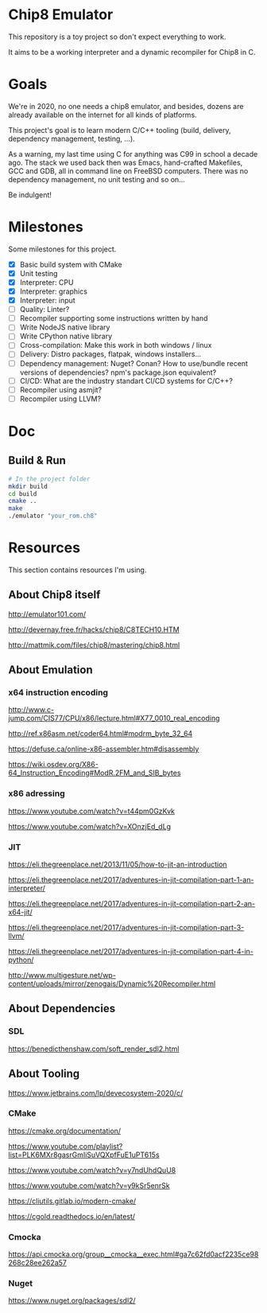 # Chip8 Emulator

This repository is a toy project so don't expect everything to work.

It aims to be a working interpreter and a dynamic recompiler for Chip8 in C.

# Goals

We're in 2020, no one needs a chip8 emulator, and besides, dozens are already available on the internet for all kinds of platforms.

This project's goal is to learn modern C/C++ tooling (build, delivery, dependency management, testing, ...).

As a warning, my last time using C for anything was C99 in school a decade ago.
The stack we used back then was Emacs, hand-crafted Makefiles, GCC and GDB, all in command line on FreeBSD computers. There was no dependency management, no unit testing and so on...

Be indulgent!

# Milestones

Some milestones for this project.

- [x] Basic build system with CMake
- [x] Unit testing
- [x] Interpreter: CPU
- [x] Interpreter: graphics
- [x] Interpreter: input
- [ ] Quality: Linter?
- [ ] Recompiler supporting some instructions written by hand
- [ ] Write NodeJS native library
- [ ] Write CPython native library
- [ ] Cross-compilation: Make this work in both windows / linux
- [ ] Delivery: Distro packages, flatpak, windows installers...
- [ ] Dependency management: Nuget? Conan? How to use/bundle recent versions of dependencies? npm's package.json equivalent?
- [ ] CI/CD: What are the industry standart CI/CD systems for C/C++?
- [ ] Recompiler using asmjit?
- [ ] Recompiler using LLVM?

# Doc

## Build & Run

```sh
# In the project folder
mkdir build
cd build
cmake ..
make
./emulator "your_rom.ch8"
```

# Resources

This section contains resources I'm using.

## About Chip8 itself

http://emulator101.com/

http://devernay.free.fr/hacks/chip8/C8TECH10.HTM

http://mattmik.com/files/chip8/mastering/chip8.html

## About Emulation

### x64 instruction encoding

http://www.c-jump.com/CIS77/CPU/x86/lecture.html#X77_0010_real_encoding

http://ref.x86asm.net/coder64.html#modrm_byte_32_64

https://defuse.ca/online-x86-assembler.htm#disassembly

https://wiki.osdev.org/X86-64_Instruction_Encoding#ModR.2FM_and_SIB_bytes

### x86 adressing

https://www.youtube.com/watch?v=t44pm0GzKvk

https://www.youtube.com/watch?v=XOnzjEd_dLg

### JIT

https://eli.thegreenplace.net/2013/11/05/how-to-jit-an-introduction

https://eli.thegreenplace.net/2017/adventures-in-jit-compilation-part-1-an-interpreter/

https://eli.thegreenplace.net/2017/adventures-in-jit-compilation-part-2-an-x64-jit/

https://eli.thegreenplace.net/2017/adventures-in-jit-compilation-part-3-llvm/

https://eli.thegreenplace.net/2017/adventures-in-jit-compilation-part-4-in-python/

http://www.multigesture.net/wp-content/uploads/mirror/zenogais/Dynamic%20Recompiler.html

## About Dependencies

### SDL

https://benedicthenshaw.com/soft_render_sdl2.html

## About Tooling

https://www.jetbrains.com/lp/devecosystem-2020/c/

### CMake

https://cmake.org/documentation/

https://www.youtube.com/playlist?list=PLK6MXr8gasrGmIiSuVQXpfFuE1uPT615s

https://www.youtube.com/watch?v=y7ndUhdQuU8

https://www.youtube.com/watch?v=y9kSr5enrSk

https://cliutils.gitlab.io/modern-cmake/

https://cgold.readthedocs.io/en/latest/

### Cmocka

https://api.cmocka.org/group__cmocka__exec.html#ga7c62fd0acf2235ce98268c28ee262a57

### Nuget

https://www.nuget.org/packages/sdl2/
